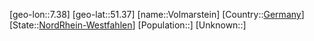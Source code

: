 ﻿---
location: [51.37,7.38]
type: City
tags:
- geo/City


SpocWebEntityId: 35346
isDeleted: false
confidential: public

---
[geo-lon::7.38]
[geo-lat::51.37]
[name::Volmarstein]
[Country::[Germany](geo/Continent/Europe/Germany.md)]
[State::[NordRhein-Westfahlen](NordRhein-Westfahlen)]
[Population::]
[Unknown::]

